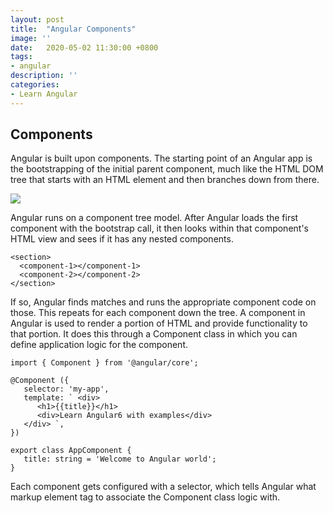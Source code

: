 ```yaml
---
layout: post
title:  "Angular Components"
image: ''
date:   2020-05-02 11:30:00 +0800
tags:
- angular
description: ''
categories:
- Learn Angular 
---
```


<h2>Components</h2>

Angular is built upon components. The starting point of an Angular app is the bootstrapping of the initial parent component, much like the HTML DOM tree that starts with an HTML element and then branches down from there.

<img src="{{ site.baseurl }}/assets/img/angular/component-tree.JPG">

Angular runs on a component tree model. After Angular loads the first component with the bootstrap call, it then looks within that component's HTML view and sees if it has any nested components.

    <section>
      <component-1></component-1>
      <component-2></component-2>
    </section>


If so, Angular finds matches and runs the appropriate component code on those. This repeats for each component down the tree. A component in Angular is used to render a portion of HTML and provide functionality to that portion. It does this through a Component class in which you can define application logic for the component. 

    import { Component } from '@angular/core';

    @Component ({
       selector: 'my-app',
       template: ` <div>
          <h1>{{title}}</h1>
          <div>Learn Angular6 with examples</div>
       </div> `,
    })

    export class AppComponent {
       title: string = 'Welcome to Angular world';
    }



Each component gets configured with a selector, which tells Angular what markup element tag to associate the Component class logic with. 

